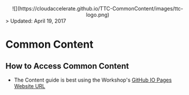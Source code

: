 <center>![](https://cloudaccelerate.github.io/TTC-CommonContent/images/ttc-logo.png)</center>
> Updated: April 19, 2017

# Common Content
    
## How to Access Common Content

- The Content guide is best using the Workshop's [GitHub IO Pages Website URL](https://rebrand.ly/ttccommoncontent) 

